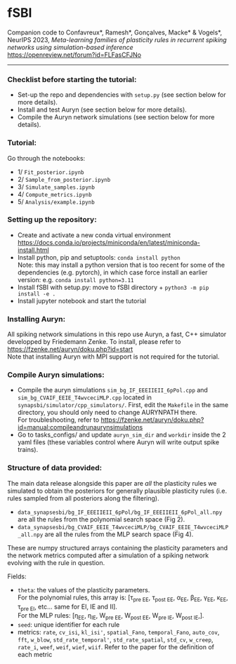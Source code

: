 # fSBI
Companion code to Confavreux*, Ramesh*, Gonçalves, Macke* & Vogels*, NeurIPS 2023, *Meta-learning families of plasticity rules in recurrent spiking networks using simulation-based inference*  
https://openreview.net/forum?id=FLFasCFJNo
___
### Checklist before starting the tutorial:
- Set-up the repo and dependencies with `setup.py` (see section below for more details).
- Install and test Auryn (see section below for more details).
- Compile the Auryn network simulations (see section below for more details).

### Tutorial:
Go through the notebooks:
- 1/ `Fit_posterior.ipynb`
- 2/ `Sample_from_posterior.ipynb`
- 3/ `Simulate_samples.ipynb`
- 4/ `Compute_metrics.ipynb`
- 5/ `Analysis/example.ipynb`

### Setting up the repository:
- Create and activate a new conda virtual environment
https://docs.conda.io/projects/miniconda/en/latest/miniconda-install.html
- Install python, pip and setuptools: `conda install python`  
Note: this may install a python version that is too recent for some of the dependencies (e.g. pytorch), in which case force install an earlier version: e.g. `conda install python=3.11`
- Install fSBI with setup.py: move to fSBI directory + `python3 -m pip install -e .`
- Install jupyter notebook and start the tutorial

### Installing Auryn:
All spiking network simulations in this repo use Auryn, a fast, C++ simulator developped by Friedemann Zenke.
To install, please refer to https://fzenke.net/auryn/doku.php?id=start  
Note that installing Auryn with MPI support is not required for the tutorial.

### Compile Auryn simulations:
- Compile the auryn simulations `sim_bg_IF_EEEIIEII_6pPol.cpp` and `sim_bg_CVAIF_EEIE_T4wvceciMLP.cpp` located in `synapsbi/simulator/cpp_simulators/`. First, edit the `Makefile` in the same directory, you should only need to change AURYNPATH there.  
For troubleshooting, refer to https://fzenke.net/auryn/doku.php?id=manual:compileandrunaurynsimulations
- Go to tasks_configs/ and update `auryn_sim_dir` and `workdir` inside the 2 yaml files (these variables control where Auryn will write output spike trains).

### Structure of data provided:
The main data release alongside this paper are *all* the plasticity rules we simulated to obtain the posteriors for generally plausible plasticity rules (i.e. rules sampled from all posteriors along the filtering).
- `data_synapsesbi/bg_IF_EEEIIEII_6pPol/bg_IF_EEEIIEII_6pPol_all.npy` are all the rules from the polynomial search space (Fig 2).
- `data_synapsesbi/bg_CVAIF_EEIE_T4wvceciMLP/bg_CVAIF_EEIE_T4wvceciMLP_all.npy` are all the rules from the MLP search space (Fig 4).  

These are numpy structured arrays containing the plasticity parameters and the network metrics computed after a simulation of a spiking network evolving with the rule in question.  

Fields:  
- `theta`: the values of the plasticity parameters.  
For the polynomial rules, this array is: [τ<sub>pre EE</sub>, τ<sub>post EE</sub>, α<sub>EE</sub>, β<sub>EE</sub>, γ<sub>EE</sub>, κ<sub>EE</sub>, τ<sub>pre EI</sub>, etc... same for EI, IE and II].  
For the MLP rules: [η<sub>EE</sub>, η<sub>IE</sub>, W<sub>pre EE</sub>, W<sub>post EE</sub>, W<sub>pre IE</sub>, W<sub>post IE</sub>,].
- `seed`: unique identifier for each rule
- metrics: `rate`, `cv_isi`, `kl_isi'`, `spatial_Fano`, `temporal_Fano`, `auto_cov`, `fft`, `w_blow`, `std_rate_temporal'`, `std_rate_spatial`, `std_cv`, `w_creep`, `rate_i`, `weef`, `weif`, `wief`, `wiif`. Refer to the paper for the definition of each metric
